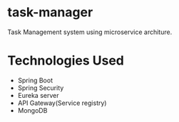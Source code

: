 # task-manager

Task Management system using microservice architure. 

# Technologies Used
* Spring Boot
* Spring Security
* Eureka server
* API Gateway(Service registry)
* MongoDB
